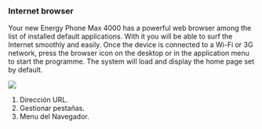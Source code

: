 ### Internet browser

Your new Energy Phone Max 4000 has a powerful web browser among the list of installed default applications. With it you will be able to surf the Internet smoothly and easily.
Once the device is connected to a Wi-Fi or 3G network, press the browser icon on the desktop or in the application menu to start the programme. The system will load and display the home page set by default.

![](http://static.energysistem.com/images/manuals/42689/57f378c91f889.jpg)

1. Dirección URL.
2. Gestionar pestañas.
3. Menu del Navegador.

